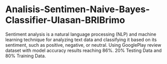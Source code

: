 # Analisis-Sentimen-Naive-Bayes-Classifier-Ulasan-BRIBrimo
Sentiment analysis is a natural language processing (NLP) and machine learning technique for analyzing text data and classifying it based on its sentiment, such as positive, negative, or neutral. Using GooglePlay review dataset with model accuracy results reaching 86%. 20% Testing Data and 80% Training Data.
